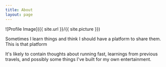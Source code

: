 ```yaml
---
title: About
layout: page
---
```

![Profile Image]({{ site.url }}/{{ site.picture }})

<p>Sometimes I learn things and think I should have a platform to share them. This is that platform</p>

<p>It's likely to contain thoughts about running fast, learnings from previous travels, and possibly
some things I've built for my own entertainment.</p>
